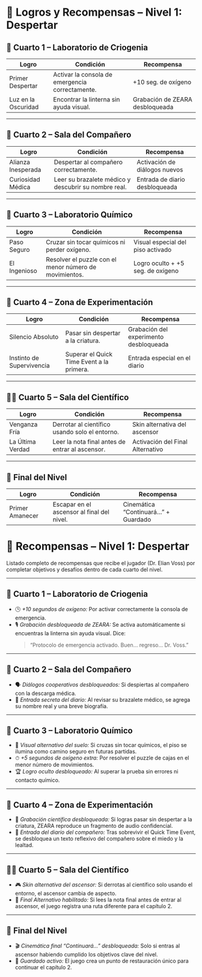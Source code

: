 # 🧩 Logros y Recompensas – Nivel 1: Despertar


## 🔦 Cuarto 1 – Laboratorio de Criogenia

| Logro               | Condición                                               | Recompensa                             |
|--------------------|----------------------------------------------------------|----------------------------------------|
| Primer Despertar   | Activar la consola de emergencia correctamente.          | +10 seg. de oxígeno                    |
| Luz en la Oscuridad| Encontrar la linterna sin ayuda visual.                  | Grabación de ZEARA desbloqueada       |

---

## 🧍 Cuarto 2 – Sala del Compañero

| Logro               | Condición                                                | Recompensa                             |
|--------------------|-----------------------------------------------------------|----------------------------------------|
| Alianza Inesperada | Despertar al compañero correctamente.                     | Activación de diálogos nuevos          |
| Curiosidad Médica  | Leer su brazalete médico y descubrir su nombre real.      | Entrada de diario desbloqueada         |

---

## 🧪 Cuarto 3 – Laboratorio Químico

| Logro               | Condición                                                | Recompensa                             |
|--------------------|-----------------------------------------------------------|----------------------------------------|
| Paso Seguro        | Cruzar sin tocar químicos ni perder oxígeno.              | Visual especial del piso activado      |
| El Ingenioso       | Resolver el puzzle con el menor número de movimientos.    | Logro oculto + +5 seg. de oxígeno      |

---

## 👹 Cuarto 4 – Zona de Experimentación

| Logro               | Condición                                                | Recompensa                             |
|--------------------|-----------------------------------------------------------|----------------------------------------|
| Silencio Absoluto  | Pasar sin despertar a la criatura.                        | Grabación del experimento desbloqueada |
| Instinto de Supervivencia | Superar el Quick Time Event a la primera.           | Entrada especial en el diario          |

---

## 👨‍🔬 Cuarto 5 – Sala del Científico

| Logro               | Condición                                                | Recompensa                             |
|--------------------|-----------------------------------------------------------|----------------------------------------|
| Venganza Fría      | Derrotar al científico usando solo el entorno.            | Skin alternativa del ascensor          |
| La Última Verdad   | Leer la nota final antes de entrar al ascensor.           | Activación del Final Alternativo       |

---

## 🚪 Final del Nivel

| Logro               | Condición                                                | Recompensa                             |
|--------------------|-----------------------------------------------------------|----------------------------------------|
| Primer Amanecer    | Escapar en el ascensor al final del nivel.                | Cinemática “Continuará…” + Guardado   |





# 🎁 Recompensas – Nivel 1: Despertar

Listado completo de recompensas que recibe el jugador (Dr. Elian Voss) por completar objetivos y desafíos dentro de cada cuarto del nivel.

---

## 🔦 Cuarto 1 – Laboratorio de Criogenia

- 🕒 *+10 segundos de oxígeno:* Por activar correctamente la consola de emergencia.
- 🎙 *Grabación desbloqueada de ZEARA:* Se activa automáticamente si encuentras la linterna sin ayuda visual. Dice:  
  > “Protocolo de emergencia activado. Buen… regreso… Dr. Voss.”

---

## 🧍 Cuarto 2 – Sala del Compañero

- 🗣 *Diálogos cooperativos desbloqueados:* Si despiertas al compañero con la descarga médica.
- 📓 *Entrada secreta del diario:* Al revisar su brazalete médico, se agrega su nombre real y una breve biografía.

---

## 🧪 Cuarto 3 – Laboratorio Químico

- 🦶 *Visual alternativo del suelo:* Si cruzas sin tocar químicos, el piso se ilumina como camino seguro en futuras partidas.
- ⏱ *+5 segundos de oxígeno extra:* Por resolver el puzzle de cajas en el menor número de movimientos.
- 🏆 *Logro oculto desbloqueado:* Al superar la prueba sin errores ni contacto químico.

---

## 👹 Cuarto 4 – Zona de Experimentación

- 📼 *Grabación científica desbloqueada:* Si logras pasar sin despertar a la criatura, ZEARA reproduce un fragmento de audio confidencial.
- 📖 *Entrada del diario del compañero:* Tras sobrevivir el Quick Time Event, se desbloquea un texto reflexivo del compañero sobre el miedo y la lealtad.

---

## 👨‍🔬 Cuarto 5 – Sala del Científico

- 🎮 *Skin alternativa del ascensor:* Si derrotas al científico solo usando el entorno, el ascensor cambia de aspecto.
- 🔐 *Final Alternativo habilitado:* Si lees la nota final antes de entrar al ascensor, el juego registra una ruta diferente para el capítulo 2.

---

## 🚪 Final del Nivel

- 🎬 *Cinemática final “Continuará…” desbloqueada:* Solo si entras al ascensor habiendo cumplido los objetivos clave del nivel.
- 💾 *Guardado activo:* El juego crea un punto de restauración único para continuar el capítulo 2.

